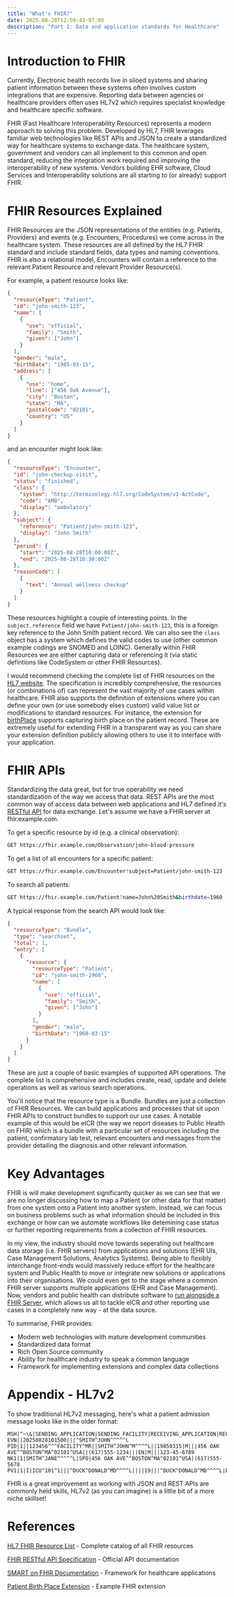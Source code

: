 ```yaml
---
title: "What's FHIR?"
date: 2025-08-28T12:59:43-07:00
description: "Part 1: Data and application standards for Healthcare"
---
```


# Introduction to FHIR

Currently, Electronic health records live in siloed systems and sharing patient information between these systems often involves custom integrations that are expensive. Reporting data between agencies or healthcare providers often uses HL7v2 which requires specialist knowledge and healthcare specific software.

FHIR (Fast Healthcare Interoperability Resources) represents a modern approach to solving this problem. Developed by HL7, FHIR leverages familiar web technologies like REST APIs and JSON to create a standardized way for healthcare systems to exchange data. The healthcare system, government and vendors can all implement to this common and open standard, reducing the integration work required and improving the interoperability of new systems. Vendors building EHR software, Cloud Services and Interoperability solutions are all starting to (or already) support FHIR.

# FHIR Resources Explained

FHIR Resources are the JSON representations of the entities (e.g. Patients, Providers) and events (e.g. Encounters, Procedures) we come across in the healthcare system. These resources are all defined by the HL7 FHIR standard and include standard fields, data types and naming conventions. FHIR is also a relational model, Encounters will contain a reference to the relevant Patient Resource and relevant Provider Resource(s).

For example, a patient resource looks like:

```json
{
  "resourceType": "Patient",
  "id": "john-smith-123",
  "name": [
    {
      "use": "official",
      "family": "Smith",
      "given": ["John"]
    }
  ],
  "gender": "male",
  "birthDate": "1985-03-15",
  "address": [
    {
      "use": "home",
      "line": ["456 Oak Avenue"],
      "city": "Boston",
      "state": "MA",
      "postalCode": "02101",
      "country": "US"
    }
  ]
}
```

and an encounter might look like:

```json
{
  "resourceType": "Encounter",
  "id": "john-checkup-visit",
  "status": "finished",
  "class": {
    "system": "http://terminology.hl7.org/CodeSystem/v3-ActCode",
    "code": "AMB",
    "display": "ambulatory"
  },
  "subject": {
    "reference": "Patient/john-smith-123",
    "display": "John Smith"
  },
  "period": {
    "start": "2025-08-28T10:00:00Z",
    "end": "2025-08-28T10:30:00Z"
  },
  "reasonCode": [
    {
      "text": "Annual wellness checkup"
    }
  ]
}
```
These resources highlight a couple of interesting points. In the `subject.reference` field we have `Patient/john-smith-123`, this is a foreign key reference to the John Smith patient record. We can also see the `class` object has a system which defines the valid codes to use (other common example codings are SNOMED and LOINC). Generally within FHIR Resources we are either capturing data or referencing it (via static defintions like CodeSystem or other FHIR Resources).

I would recommend checking the complete list of FHIR resources on the [HL7 website](https://build.fhir.org/resourcelist.html). The specification is incredibly comprehensive, the resources (or combinations of) can represent the vast majority of use cases within healthcare. FHIR also supports the definition of extensions where you can define your own (or use somebody elses custom) valid value list or modifications to standard resources. For instance, the extension for [birthPlace](https://build.fhir.org/ig/HL7/fhir-extensions/StructureDefinition-patient-birthPlace.html) supports capturing birth place on the patient record. These are extremely useful for extending FHIR in a transparent way as you can share your extension definition publicly allowing others to use it to interface with your application.

# FHIR APIs

Standardizing the data great, but for true operability we need standardization of the way we access that data. REST APIs are the most common way of access data between web applications and HL7 defined it's [RESTful API](https://build.fhir.org/http.html) for data exchange. Let's assume we have a FHIR server at fhir.example.com.

To get a specific resource by id (e.g. a clinical observation):
```bash
GET https://fhir.example.com/Observation/john-blood-pressure
```

To get a list of all encounters for a specific patient:
```bash
GET https://fhir.example.com/Encounter?subject=Patient/john-smith-123
```

To search all patients:
```bash
GET https://fhir.example.com/Patient?name=John%20Smith&birthdate=1960
```

A typical response from the search API would look like:
```json
{
  "resourceType": "Bundle",
  "type": "searchset",
  "total": 1,
  "entry": [
    {
      "resource": {
        "resourceType": "Patient",
        "id": "john-smith-1960",
        "name": [
          {
            "use": "official",
            "family": "Smith",
            "given": ["John"]
          }
        ],
        "gender": "male",
        "birthDate": "1960-03-15"
      }
    }
  ]
}
```

These are just a couple of basic examples of supported API operations. The complete list is comprehensive and includes create, read, update and delete operations as well as various search operations. 

You'll notice that the resource type is a Bundle. Bundles are just a collection of FHIR Resources. We can build applications and processes that sit upon FHIR APIs to construct bundles to support our use cases. A notable example of this would be eICR (the way we report diseases to Public Health on FHIR) which is a bundle with a particular set of resources including the patient, confirmatory lab test, relevant encounters and messages from the provider detailing the diagnosis and other relevant information.


# Key Advantages

FHIR is will make development significantly quicker as we can see that we are no longer discussing how to map a Patient (or other data for that matter) from one system onto a Patient into another system. Instead, we can focus on business problems such as what information should be included in this exchange or how can we automate workflows like detemining case status or further reporting requirements from a collection of FHIR resources.

In my view, the industry should move towards seperating out healthcare data storage (i.e. FHIR servers) from applications and solutions (EHR UIs, Case Management Solutions, Analytics Systems). Being able to flexibly interchange front-ends would massively reduce effort for the healthcare system and Public Health to move or integrate new solutions or applications into their organisations. We could even get to the stage where a common FHIR server supports multiple applications (EHR and Case Management). Now, vendors and public health can distribute software to [run alongside a FHIR Server](https://docs.smarthealthit.org), which allows us all to tackle eICR and other reporting use cases in a completely new way - at the data source.

To summarise, FHIR provides:
* Modern web technologies with mature development communities
* Standardized data format
* Rich Open Source community
* Ability for healthcare industry to speak a common language
* Framework for implementing extensions and complex data collections

# Appendix - HL7v2

To show traditional HL7v2 messaging, here's what a patient admission message looks like in the older format:

```
MSH|^~\&|SENDING_APPLICATION|SENDING_FACILITY|RECEIVING_APPLICATION|RECEIVING_FACILITY|20250828101500||ADT^A01|12345|P|2.5
EVN||20250828101500|||^SMITH^JOHN^^^^^L
PID|1||123456^^^FACILITY^MR||SMITH^JOHN^M^^^^L||19850315|M|||456 OAK AVE^^BOSTON^MA^02101^USA||(617)555-1234|||EN|M|||123-45-6789
NK1|1|SMITH^JANE^^^^^L|SPO|456 OAK AVE^^BOSTON^MA^02101^USA|(617)555-5678
PV1|1|I|ICU^101^1|||^DUCK^DONALD^MD^^^^L||||19|||^DUCK^DONALD^MD^^^^L|EMR|||||||||||||||||||||20250828101500|20250828120000
```

FHIR is a great improvement as working with JSON and REST APIs are commonly held skills, HL7v2 (as you can imagine) is a little bit of a more niche skillset!

# References

[HL7 FHIR Resource List](https://build.fhir.org/resourcelist.html) - Complete catalog of all FHIR resources

[FHIR RESTful API Specification](https://build.fhir.org/http.html) - Official API documentation

[SMART on FHIR Documentation](https://docs.smarthealthit.org) - Framework for healthcare applications

[Patient Birth Place Extension](https://build.fhir.org/ig/HL7/fhir-extensions/StructureDefinition-patient-birthPlace.html) - Example FHIR extension







